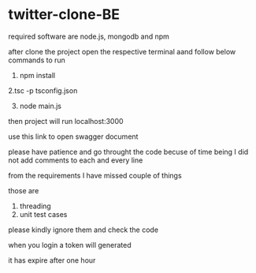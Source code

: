 # twitter-clone-BE

required software are
node.js, mongodb and npm

after clone the project open the respective terminal aand follow below commands to run


1. npm install

2.tsc -p tsconfig.json

3. node main.js

then project will run localhost:3000

use this link to open swagger document

please have patience and go throught the code becuse of time being I did not add comments 
to each and every line 

from the requirements I have missed couple of things

those are 

1. threading
2. unit test cases

please kindly ignore them and check the code


when you login a token will generated 

it has expire after one hour
